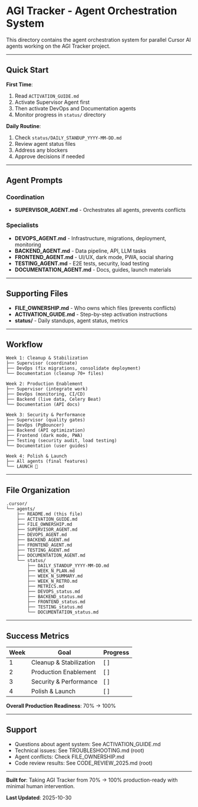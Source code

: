 # AGI Tracker - Agent Orchestration System

This directory contains the agent orchestration system for parallel Cursor AI agents working on the AGI Tracker project.

---

## Quick Start

**First Time**:
1. Read `ACTIVATION_GUIDE.md`
2. Activate Supervisor Agent first
3. Then activate DevOps and Documentation agents
4. Monitor progress in `status/` directory

**Daily Routine**:
1. Check `status/DAILY_STANDUP_YYYY-MM-DD.md`
2. Review agent status files
3. Address any blockers
4. Approve decisions if needed

---

## Agent Prompts

### Coordination
- **SUPERVISOR_AGENT.md** - Orchestrates all agents, prevents conflicts

### Specialists
- **DEVOPS_AGENT.md** - Infrastructure, migrations, deployment, monitoring
- **BACKEND_AGENT.md** - Data pipeline, API, LLM tasks
- **FRONTEND_AGENT.md** - UI/UX, dark mode, PWA, social sharing
- **TESTING_AGENT.md** - E2E tests, security, load testing
- **DOCUMENTATION_AGENT.md** - Docs, guides, launch materials

---

## Supporting Files

- **FILE_OWNERSHIP.md** - Who owns which files (prevents conflicts)
- **ACTIVATION_GUIDE.md** - Step-by-step activation instructions
- **status/** - Daily standups, agent status, metrics

---

## Workflow

```
Week 1: Cleanup & Stabilization
├── Supervisor (coordinate)
├── DevOps (fix migrations, consolidate deployment)
└── Documentation (cleanup 70+ files)

Week 2: Production Enablement
├── Supervisor (integrate work)
├── DevOps (monitoring, CI/CD)
├── Backend (live data, Celery Beat)
└── Documentation (API docs)

Week 3: Security & Performance
├── Supervisor (quality gates)
├── DevOps (PgBouncer)
├── Backend (API optimization)
├── Frontend (dark mode, PWA)
├── Testing (security audit, load testing)
└── Documentation (user guides)

Week 4: Polish & Launch
├── All agents (final features)
└── LAUNCH 🚀
```

---

## File Organization

```
.cursor/
└── agents/
    ├── README.md (this file)
    ├── ACTIVATION_GUIDE.md
    ├── FILE_OWNERSHIP.md
    ├── SUPERVISOR_AGENT.md
    ├── DEVOPS_AGENT.md
    ├── BACKEND_AGENT.md
    ├── FRONTEND_AGENT.md
    ├── TESTING_AGENT.md
    ├── DOCUMENTATION_AGENT.md
    └── status/
        ├── DAILY_STANDUP_YYYY-MM-DD.md
        ├── WEEK_N_PLAN.md
        ├── WEEK_N_SUMMARY.md
        ├── WEEK_N_RETRO.md
        ├── METRICS.md
        ├── DEVOPS_status.md
        ├── BACKEND_status.md
        ├── FRONTEND_status.md
        ├── TESTING_status.md
        └── DOCUMENTATION_status.md
```

---

## Success Metrics

| Week | Goal | Progress |
|------|------|----------|
| 1 | Cleanup & Stabilization | [  ] |
| 2 | Production Enablement | [  ] |
| 3 | Security & Performance | [  ] |
| 4 | Polish & Launch | [  ] |

**Overall Production Readiness**: 70% → 100%

---

## Support

- Questions about agent system: See ACTIVATION_GUIDE.md
- Technical issues: See TROUBLESHOOTING.md (root)
- Agent conflicts: Check FILE_OWNERSHIP.md
- Code review results: See CODE_REVIEW_2025.md (root)

---

**Built for**: Taking AGI Tracker from 70% → 100% production-ready with minimal human intervention.

**Last Updated**: 2025-10-30

